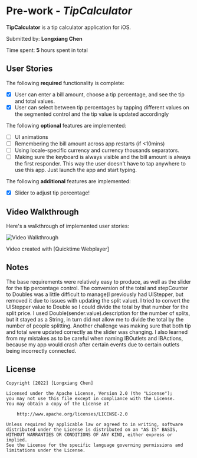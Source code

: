 # Pre-work - *TipCalculator*

**TipCalculator** is a tip calculator application for iOS.

Submitted by: **Longxiang Chen**

Time spent: **5** hours spent in total

## User Stories

The following **required** functionality is complete:

* [X] User can enter a bill amount, choose a tip percentage, and see the tip and total values.
* [X] User can select between tip percentages by tapping different values on the segmented control and the tip value is updated accordingly

The following **optional** features are implemented:

* [ ] UI animations
* [ ] Remembering the bill amount across app restarts (if <10mins)
* [ ] Using locale-specific currency and currency thousands separators.
* [ ] Making sure the keyboard is always visible and the bill amount is always the first responder. This way the user doesn't have to tap anywhere to use this app. Just launch the app and start typing.

The following **additional** features are implemented:

- [X] Slider to adjust tip percentage!

## Video Walkthrough

Here's a walkthrough of implemented user stories:

<img src='https://imgur.com/a/dGwvSKL' title='Prework Walthrough' width='' alt='Video Walkthrough' />

Video created with [Quicktime Webplayer]

## Notes

The base requirements were relatively easy to produce, as well as the slider for the tip percentage control. The conversion of the total and stepCounter to Doubles was a little difficult to manage(I previously had UIStepper, but removed it due to issues with updating the split value). I tried to convert the UIStepper value to Double so I could divide the total by that number for the split price. I used Double(sender.value).description for the number of splits, but it stayed as a String, in turn did not allow me to divide the total by the number of people splitting. Another challenge was making sure that both tip and total were updated correctly as the slider was changing. I also learned from my mistakes as to be careful when naming IBOutlets and IBActions, because my app would crash after certain events due to certain outlets being incorrectly connected.

## License

    Copyright [2022] [Longxiang Chen]

    Licensed under the Apache License, Version 2.0 (the "License");
    you may not use this file except in compliance with the License.
    You may obtain a copy of the License at

        http://www.apache.org/licenses/LICENSE-2.0

    Unless required by applicable law or agreed to in writing, software
    distributed under the License is distributed on an "AS IS" BASIS,
    WITHOUT WARRANTIES OR CONDITIONS OF ANY KIND, either express or implied.
    See the License for the specific language governing permissions and
    limitations under the License.
